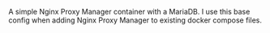 A simple Nginx Proxy Manager container with a MariaDB.
I use this base config when adding Nginx Proxy Manager to existing docker compose files. 
